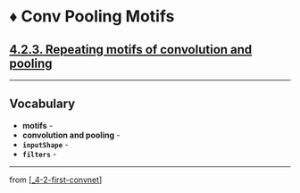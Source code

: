 # ♦️ Conv Pooling Motifs

## [**4.2.3.** Repeating motifs of convolution and pooling](https://livebook.manning.com/book/deep-learning-with-javascript/chapter-4/55)

---

## **Vocabulary**

- **motifs** -
- **convolution and pooling** -
- **`inputShape`** -
- **`filters`** -

---
from [[_4-2-first-convnet]]

[//begin]: # "Autogenerated link references for markdown compatibility"
[_4-2-first-convnet]: _4-2-first-convnet.md "♦️ First ConvNet"
[//end]: # "Autogenerated link references"
